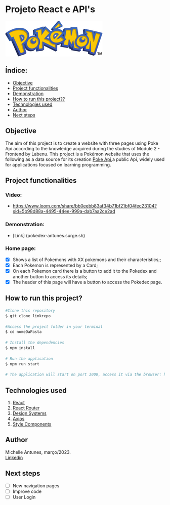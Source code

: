 # **Projeto React e API's**

![Pokedex](./src/assets/image.png)

## Índice:

- <a href="#Objective"> Objective </a>
- <a href="#Project functionalities"> Project functionalities </a>
- <a href="#Demonstration"> Demonstration </a>
- <a href="#How to run this project??"> How to run this project?? </a>
- <a href="#Technologies used"> Technologies used </a>
- <a href="#Author"> Author </a>
- <a href="#Next steps"> Next steps </a>

## Objective

The aim of this project is to create a website with three pages using Poke Api according to the knowledge acquired during the studies of Module 2 - Frontend by Labenu. This project is a Pokémon website that uses the following as a data source for its creation [Poke Api](https://pokeapi.co/ "Poke Api"),a public Api, widely used for applications focused on learning programming.

## Project functionalities

### Video:

- https://www.loom.com/share/bb0eebb83af34b71bf21bf04fec23104?sid=5b98d88a-4495-44ee-999a-dab7aa2ce2ad

### Demonstration:

- [Link] (pokedex-antunes.surge.sh)

### Home page:

- [x] Shows a list of Pokemons with XX pokemons and their characteristics;;
- [x] Each Pokemon is represented by a Card;
- [x] On each Pokemon card there is a button to add it to the Pokedex and another button to access its details;
- [x] The header of this page will have a button to access the Pokedex page.

## How to run this project?

```bash
#Clone this repository
$ git clone linkrepo

#Access the project folder in your terminal
$ cd nomeDaPasta

# Install the dependencies
$ npm install

# Run the application
$ npm run start

# The application will start on port 3000, access it via the browser: http://localhost:3000

```

## Technologies used

1. [React](https://pt-br.reactjs.org/)
2. [React Router](https://reactrouter.com/)
3. [Design Systems](https://www.designsystems.com/)
4. [Axios](https://axios-http.com/)
5. [Style Components](https://styled-components.com/)

## Author

Michelle Antunes, março/2023. <br>
[Linkedin](https://www.linkedin.com/in/michelle-antunes-868b24156)

## Next steps

- [ ] New navigation pages
- [ ] Improve code
- [ ] User Login
